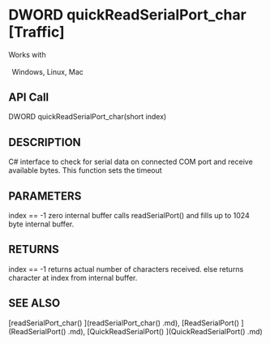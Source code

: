 # DWORD quickReadSerialPort_char [Traffic]

Works with <p class="s1" style="padding-top: 2pt;padding-left: 5pt;text-indent: 0pt;text-align: left;"><a name="bookmark375">&zwnj;</a>Windows, Linux, Mac<a name="bookmark376">&zwnj;</a></p>

## API Call
DWORD quickReadSerialPort_char(short index)
## DESCRIPTION
C# interface to check for serial data on connected COM port and receive available bytes. This function sets the timeout

## PARAMETERS
index == -1 zero internal buffer calls readSerialPort() and fills up to 1024 byte internal buffer.

## RETURNS
index == -1 returns actual number of characters received. else returns character at index from internal buffer.

## SEE ALSO
[readSerialPort_char() ](readSerialPort_char() .md), [ReadSerialPort() ](ReadSerialPort() .md), [QuickReadSerialPort() ](QuickReadSerialPort() .md)
